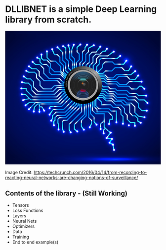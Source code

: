 # DLLIBNET is a simple Deep Learning library from scratch. 
![Image of Brain](images/neural_net_security.png)

Image Credit: https://techcrunch.com/2016/04/14/from-recording-to-reacting-neural-networks-are-changing-notions-of-surveillance/


## Contents of the library - (Still Working)
* Tensors
* Loss Functions
* Layers
* Neural Nets
* Optimizers
* Data 
* Training
* End to end example(s)

